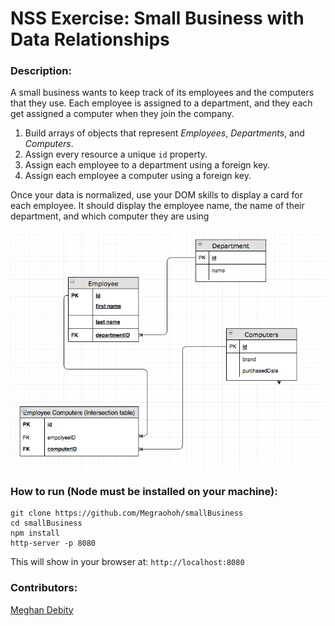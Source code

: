 # NSS Exercise: Small Business with Data Relationships

### Description:
A small business wants to keep track of its employees and the computers that they use. Each employee is assigned to a department, and they each get assigned a computer when they join the company.

1. Build arrays of objects that represent _Employees_, _Departments_, and _Computers_.
1. Assign every resource a unique `id` property.
1. Assign each employee to a department using a foreign key.
1. Assign each employee a computer using a foreign key.

Once your data is normalized, use your DOM skills to display a card for each employee. It should display the employee name, the name of their department, and which computer they are using

<!-- ### Final Result:
> Obviously not a fabulous blog look, but it fulfills the requirements. -->


![Screenshot of EDR](https://github.com/Megraohoh/smallBusiness/blob/master/ERDsmallBusiness.png)


### How to run (Node must be installed on your machine):
```
git clone https://github.com/Megraohoh/smallBusiness
cd smallBusiness
npm install 
http-server -p 8080
```

This will show in your browser at:
`http://localhost:8080`

### Contributors:
[Meghan Debity](https://github.com/Megraohoh)